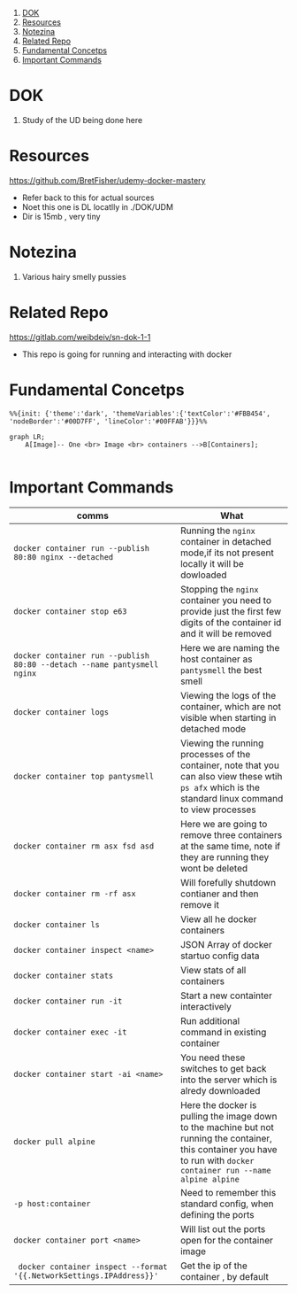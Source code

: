 1. [DOK](#dok)
2. [Resources](#resources)
3. [Notezina](#notezina)
4. [Related Repo](#related-repo)
5. [Fundamental Concetps](#fundamental-concetps)
6. [Important Commands](#important-commands)

# DOK

1. Study of the UD being done here

# Resources

https://github.com/BretFisher/udemy-docker-mastery

- Refer back to this for actual sources
- Noet this one is DL locatlly in ./DOK/UDM
- Dir is 15mb , very tiny

# Notezina

1. Various hairy smelly pussies

# Related Repo

https://gitlab.com/weibdeiv/sn-dok-1-1

- This repo is going for running and interacting with docker

# Fundamental Concetps

```mermaid
%%{init: {'theme':'dark', 'themeVariables':{'textColor':'#FBB454', 'nodeBorder':'#00D7FF', 'lineColor':'#00FFAB'}}}%% 

graph LR;
    A[Image]-- One <br> Image <br> containers -->B[Containers];
    
```

# Important Commands 

comms | What 
--- | --- 
`docker container run --publish 80:80 nginx --detached` | Running the `nginx` container in detached mode,if its not present locally it will be dowloaded 
`docker container stop e63` | Stopping the `nginx` container you need to provide just the first few digits of the container id and it will be removed
`docker container run --publish 80:80 --detach --name pantysmell nginx` | Here we are naming the host container as `pantysmell` the best smell
`docker container logs` | Viewing the logs of the container, which are not visible when starting in detached mode
`docker container top pantysmell` | Viewing the running processes of the container, note that you can also view these wtih `ps afx` which is the standard linux command to view processes
`docker container rm asx fsd asd` | Here we are going to remove three containers at the same time, note if they are running they wont be deleted 
`docker container rm -rf asx` | Will forefully shutdown contianer and then remove it
`docker container ls` | View all he docker containers
`docker container inspect <name>` | JSON Array of docker startuo config data
`docker container stats` | View stats of all containers
`docker container run -it` | Start a new containter interactively 
`docker container exec -it`| Run additional command in existing container
`docker container start -ai <name>` | You need these switches to get back into the server which is alredy downloaded 
`docker pull alpine` | Here the docker is pulling the image down to the machine but not running the container, this container you have to run with `docker container run --name alpine alpine`
`-p host:container` | Need to remember this standard config, when defining the ports 
`docker container port <name>` | Will list out the ports open for the container image
` docker container inspect --format '{{.NetworkSettings.IPAddress}}'` | Get the ip of the container , by default 